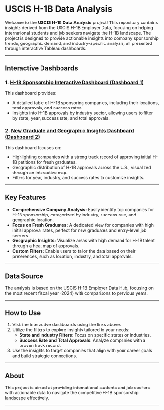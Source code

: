# USCIS H-1B Data Analysis

Welcome to the **USCIS H-1B Data Analysis** project! This repository contains insights derived from the USCIS H-1B Employer Data, focusing on helping international students and job seekers navigate the H-1B landscape. The project is designed to provide actionable insights into company sponsorship trends, geographic demand, and industry-specific analysis, all presented through interactive Tableau dashboards.

---

## **Interactive Dashboards**

### 1. [H-1B Sponsorship Interactive Dashboard (Dashboard 1)](https://public.tableau.com/views/H1BSponsorshipInteractiveDashboard/Dashboard1?:language=en-GB&publish=yes&:sid=&:redirect=auth&:display_count=n&:origin=viz_share_link)
This dashboard provides:
- A detailed table of H-1B sponsoring companies, including their locations, total approvals, and success rates.
- Insights into H-1B approvals by industry sector, allowing users to filter by state, year, success rate, and total approvals.

### 2. [New Graduate and Geographic Insights Dashboard (Dashboard 2)](https://public.tableau.com/views/H1BSponsorshipInteractiveDashboard/Dashboard2?:language=en-GB&publish=yes&:sid=&:redirect=auth&:display_count=n&:origin=viz_share_link)
This dashboard focuses on:
- Highlighting companies with a strong track record of approving initial H-1B petitions for fresh graduates.
- Geographic distribution of H-1B approvals across the U.S., visualized through an interactive map.
- Filters for year, industry, and success rates to customize insights.

---

## **Key Features**
- **Comprehensive Company Analysis:** Easily identify top companies for H-1B sponsorship, categorized by industry, success rate, and geographic location.
- **Focus on Fresh Graduates:** A dedicated view for companies with high initial approval rates, perfect for new graduates and entry-level job seekers.
- **Geographic Insights:** Visualize areas with high demand for H-1B talent through a heat map of approvals.
- **Custom Filters:** Enable users to tailor the data based on their preferences, such as location, industry, and total approvals.

---

## **Data Source**
The analysis is based on the USCIS H-1B Employer Data Hub, focusing on the most recent fiscal year (2024) with comparisons to previous years.

---

## **How to Use**
1. Visit the interactive dashboards using the links above.
2. Utilize the filters to explore insights tailored to your needs:
   - **State and Industry Filters**: Focus on specific states or industries.
   - **Success Rate and Total Approvals**: Analyze companies with a proven track record.
3. Use the insights to target companies that align with your career goals and build strategic connections.

---

## **About**
This project is aimed at providing international students and job seekers with actionable data to navigate the competitive H-1B sponsorship landscape effectively.

---
